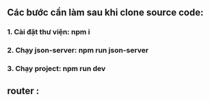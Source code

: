## Các bước cần làm sau khi clone source code:

### 1. Cài đặt thư viện: npm i

### 2. Chạy json-server: npm run json-server

### 3. Chạy project: npm run dev

## router :
